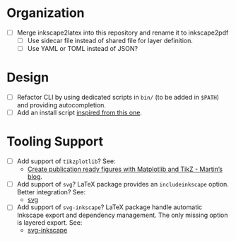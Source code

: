 # Organization

- [ ] Merge inkscape2latex into this repository and rename it to inkscape2pdf
  - [ ] Use sidecar file instead of shared file for layer definition.
  - [ ] Use YAML or TOML instead of JSON? 

# Design

- [ ] Refactor CLI by using dedicated scripts in `bin/` (to be added in
  `$PATH`) and providing autocompletion.
- [ ] Add an install script [inspired from this one](https://github.com/tomups/worktrees-scripts/blob/main/install.sh).

# Tooling Support

- [ ] Add support of `tikzplotlib`? See:
  - [Create publication ready figures with Matplotlib and TikZ - Martin’s blog](https://blog.martisak.se/2019/09/29/publication_ready_figures/).
- [ ] Add support of `svg`? LaTeX package provides an `includeinkscape` option.
  Better integration? See:
  - [svg](https://mirrors.ircam.fr/pub/CTAN/graphics/svg/doc/svg.pdf)
- [ ] Add support of `svg-inkscape`? LaTeX package handle automatic Inkscape
  export and dependency management. The only missing option is layered
  export. See:
  - [svg-inkscape](https://www.ctan.org/pkg/svg-inkscape) 
